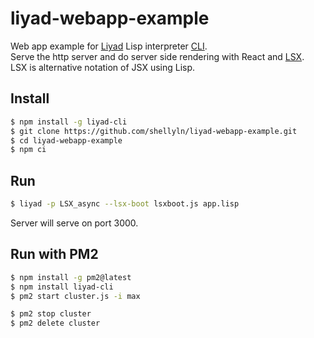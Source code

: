 # liyad-webapp-example

Web app example for [Liyad](https://www.npmjs.com/package/liyad) Lisp interpreter [CLI](https://www.npmjs.com/package/liyad-cli).  
Serve the http server and do server side rendering with React and [LSX](https://github.com/shellyln/liyad#what-is-lsx).  
LSX is alternative notation of JSX using Lisp.

## Install

```bash
$ npm install -g liyad-cli
$ git clone https://github.com/shellyln/liyad-webapp-example.git
$ cd liyad-webapp-example
$ npm ci
```

## Run

```bash
$ liyad -p LSX_async --lsx-boot lsxboot.js app.lisp
```
Server will serve on port 3000.


## Run with PM2

```bash
$ npm install -g pm2@latest
$ npm install liyad-cli
$ pm2 start cluster.js -i max

$ pm2 stop cluster
$ pm2 delete cluster
```
